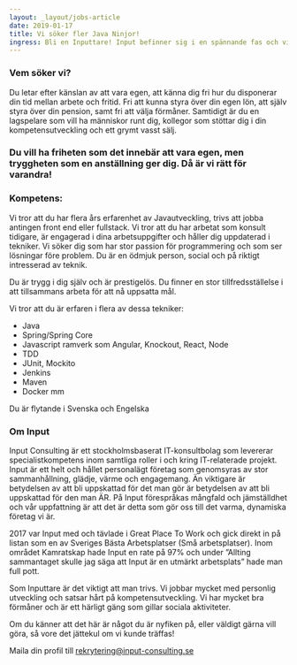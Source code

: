 ```yaml
---
layout: _layout/jobs-article
date: 2019-01-17
title: Vi söker fler Java Ninjor!
ingress: Bli en Inputtare! Input befinner sig i en spännande fas och vi behöver förstärkning i vår organisation. Vi söker nu flertalet grymma Javautvecklare för anställning. Du brinner för systemutveckling och behärskar alla delar av en webapplikation. Du arbetar för att skapa förtroende i dina uppdrag och har ett stort driv att hjälpa kunden i deras affär. Du arbetar tillsammans med oss för att fortsätta bygga det bästa IT-konsultbolaget i Sverige.
---
```


### Vem söker vi?

Du letar efter känslan av att vara egen, att känna dig fri hur du disponerar din tid mellan arbete och fritid. Fri att kunna styra över din egen lön, att själv styra över din pension, samt fri att välja förmåner. Samtidigt är du en lagspelare som vill ha människor runt dig, kollegor som stöttar dig i din kompetensutveckling och ett grymt vasst sälj.

### Du vill ha friheten som det innebär att vara egen, men tryggheten som en anställning ger dig. Då är vi rätt för varandra!

### Kompetens:

Vi tror att du har flera års erfarenhet av Javautveckling, trivs att jobba antingen front end eller fullstack. Vi tror att du har arbetat som konsult tidigare, är engagerad i dina arbetsuppgifter och håller dig uppdaterad i tekniker. Vi söker dig som har stor passion för programmering och som ser lösningar före problem. Du är en ödmjuk person, social och på riktigt intresserad av teknik. 

Du är trygg i dig själv och är prestigelös. Du finner en stor tillfredsställelse i att tillsammans arbeta för att nå uppsatta mål.

Vi tror att du är erfaren i flera av dessa tekniker:

- Java
- Spring/Spring Core
- Javascript ramverk som Angular, Knockout, React, Node
- TDD
- JUnit, Mockito
- Jenkins
- Maven
- Docker
mm

Du är flytande i Svenska och Engelska

### Om Input

Input Consulting är ett stockholmsbaserat IT-konsultbolag som levererar specialistkompetens inom samtliga roller i och kring IT-relaterade projekt. Input är ett helt och hållet personalägt företag som genomsyras av stor sammanhållning, glädje, värme och engagemang. Än viktigare är betydelsen av att bli uppskattad för det man gör är betydelsen av att bli uppskattad för den man ÄR. På Input förespråkas mångfald och jämställdhet och vår uppfattning är att det är detta som gör oss till det varma, dynamiska företag vi är.

2017 var Input med och tävlade i Great Place To Work och gick direkt in på listan som en av Sveriges Bästa Arbetsplatser (Små arbetsplatser). Inom området Kamratskap hade Input en rate på 97% och under ”Allting sammantaget skulle jag säga att Input är en utmärkt arbetsplats” hade man full pott.

Som Inputtare är det viktigt att man trivs. Vi jobbar mycket med personlig utveckling och satsar hårt på kompetensutveckling. Vi har mycket bra förmåner och är ett härligt gäng som gillar sociala aktiviteter.

Om du känner att det här är något du är nyfiken på, eller väldigt gärna vill göra, så vore det jättekul om vi kunde träffas!

Maila din profil till rekrytering@input-consulting.se
